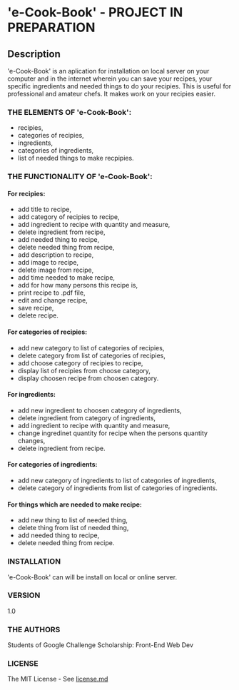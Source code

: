 # 'e-Cook-Book' - PROJECT IN PREPARATION

## Description

'e-Cook-Book' is an aplication for installation on local server on your computer and in the internet wherein you can save your recipes, your specific ingredients and needed things to do your recipies. This is useful for professional and amateur chefs. It makes work on your recipies easier.

### THE ELEMENTS OF 'e-Cook-Book':

- recipies,
- categories of recipies,
- ingredients,
- categories of ingredients,
- list of needed things to make recpipies.

### THE FUNCTIONALITY OF 'e-Cook-Book':

#### For recipies:

- add title to recipe,
- add category of recipies to recipe,
- add ingredient to recipe with quantity and measure,
- delete ingredient from recipe,
- add needed thing to recipe,
- delete needed thing from recipe,
- add description to recipe,
- add image to recipe,
- delete image from recipe,
- add time needed to make recipe,
- add for how many persons this recipe is,
- print recipe to .pdf file,
- edit and change recipe,
- save recipe,
- delete recipe.
	
#### For categories of recipies:

- add new category to list of categories of recipies,
- delete category from list of categories of recipies,
- add choose category of recipies to recipe,
- display list of recipies from choose category,
- display choosen recipe from choosen category.

#### For ingredients: 

- add new ingredient to choosen category of ingredients,
- delete ingredient from category of ingredients,
- add ingredient to recipe with quantity and measure,
- change ingredinet quantity for recipe when the persons quantity changes,
- delete ingredient from recipe.

#### For categories of ingredients:

- add new category of ingredients to list of categories of ingredients,
- delete category of ingredients from list of categories of ingredients.

#### For things which are needed to make recipe:

- add new thing to list of needed thing,
- delete thing from list of needed thing,
- add needed thing to recipe,
- delete needed thing from recipe.

### INSTALLATION

'e-Cook-Book' can will be install on local or online server.

### VERSION

1.0

### THE AUTHORS

Students of Google Challenge Scholarship: Front-End Web Dev

### LICENSE

The MIT License - See [license.md](e-Cook-Book/license.md)

